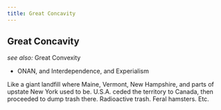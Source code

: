 ```yaml
---
title: Great Concavity
---
```


Great Concavity
---------------

*see also:* Great Convexity

* ONAN, and Interdependence, and Experialism

Like a giant landfill where Maine, Vermont, New Hampshire, and parts of upstate
New York used to be. U.S.A. ceded the territory to Canada, then proceeded to
dump trash there. Radioactive trash. Feral hamsters. Etc.
